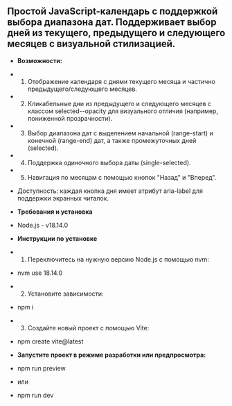 ## Простой JavaScript-календарь с поддержкой выбора диапазона дат. Поддерживает выбор дней из текущего, предыдущего и следующего месяцев с визуальной стилизацией. ##
* **Возможности:**  
* 1. Отображение календаря с днями текущего месяца и частично предыдущего/следующего месяцев.  
* 2. Кликабельные дни из предыдущего и следующего месяцев с классом selected--opacity для визуального отличия (например, пониженной прозрачности).  
* 3. Выбор диапазона дат с выделением начальной (range-start) и конечной (range-end) дат, а также промежуточных дней (selected).  
* 4. Поддержка одиночного выбора даты (single-selected).  
* 5. Навигация по месяцам с помощью кнопок "Назад" и "Вперед".  



* Доступность: каждая кнопка дня имеет атрибут aria-label для поддержки экранных читалок.  

* **Требования и установка**  
* Node.js - v18.14.0  

* **Инструкции по установке**  

* 1. Переключитесь на нужную версию Node.js с помощью nvm:  
* nvm use 18.14.0  

* 2. Установите зависимости:  
* npm i  

* 3. Создайте новый проект с помощью Vite:  
* npm create vite@latest  

* **Запустите проект в режиме разработки или предпросмотра:**  
* npm run preview  
* или   
* npm run dev  



